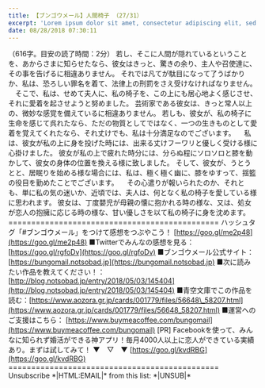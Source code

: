 ```yaml
---
title: 【ブンゴウメール】人間椅子 （27/31）
excerpt: 'Lorem ipsum dolor sit amet, consectetur adipiscing elit, sed do eiusmod tempor incididunt ut labore et dolore magna aliqua. Praesent elementum facilisis leo vel fringilla est ullamcorper eget. At imperdiet dui accumsan sit amet nulla facilisi morbi tempus.'
date: 08/28/2018 07:30:11
---
```


（616字。目安の読了時間：2分） 若し、そこに人間が隠れているということを、あからさまに知らせたなら、彼女はきっと、驚きの余り、主人や召使達に、その事を告げるに相違ありません。 それでは凡てが駄目になって了うばかりか、私は、恐ろしい罪名を着て、法律上の刑罰をさえ受けなければなりません。 　そこで、私は、せめて夫人に、私の椅子を、この上にも居心地よく感じさせ、それに愛着を起させようと努めました。 芸術家である彼女は、きっと常人以上の、微妙な感覚を備えているに相違ありません。 若しも、彼女が、私の椅子に生命を感じて呉れたなら、ただの物質としてではなく、一つの生きものとして愛着を覚えてくれたなら、それ丈けでも、私は十分満足なのでございます。 　私は、彼女が私の上に身を投げた時には、出来る丈けフーワリと優しく受ける様に心掛けました。 彼女が私の上で疲れた時分には、分らぬ程にソロソロと膝を動かして、彼女の身体の位置を換える様に致しました。 そして、彼女が、うとうとと、居眠りを始める様な場合には、私は、極く極く幽に、膝をゆすって、揺籃の役目を勤めたことでございます。 　その心遣りが報いられたのか、それとも、単に私の気の迷いか、近頃では、夫人は、何となく私の椅子を愛している様に思われます。 彼女は、丁度嬰児が母親の懐に抱かれる時の様な、又は、処女が恋人の抱擁に応じる時の様な、甘い優しさを以て私の椅子に身を沈めます。 ============================================== ハッシュタグ「#ブンゴウメール」をつけて感想をつぶやこう！ [https://goo.gl/me2p48](https://goo.gl/me2p48) ■Twitterでみんなの感想を見る：[https://goo.gl/rgfoDv](https://goo.gl/rgfoDv) ■ブンゴウメール公式サイト：[https://bungomail.notsobad.jp](https://bungomail.notsobad.jp) ■次に読みたい作品を教えてください！：[http://blog.notsobad.jp/entry/2018/05/03/145404](http://blog.notsobad.jp/entry/2018/05/03/145404) ■青空文庫でこの作品を読む：[https://www.aozora.gr.jp/cards/001779/files/56648\_58207.html](https://www.aozora.gr.jp/cards/001779/files/56648_58207.html) ■運営へのご支援はこちら： [https://www.buymeacoffee.com/bungomail](https://www.buymeacoffee.com/bungomail) \[PR\] Facebookを使って、みんなに知られず婚活ができる神アプリ！毎月4000人以上に恋人ができている実績あり。まずは試してみて！ ▼　▽　▼ [https://goo.gl/kvdRBG](https://goo.gl/kvdRBG) ============================================== Unsubscribe \*|HTML:EMAIL|\* from this list: \*|UNSUB|\*